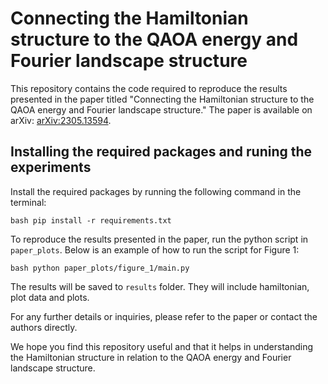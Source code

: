 # Connecting the Hamiltonian structure to the QAOA energy and Fourier landscape structure

This repository contains the code required to reproduce the results presented in the paper titled "Connecting the Hamiltonian structure to the QAOA energy and Fourier landscape structure." The paper is available on arXiv: [arXiv:2305.13594](https://arxiv.org/abs/2305.13594).

## Installing the required packages and runing the experiments

Install the required packages by running the following command in the terminal:

`bash pip install -r requirements.txt`

To reproduce the results presented in the paper, run the python script in `paper_plots`. Below is an example of how to run the script for Figure 1:

`bash python paper_plots/figure_1/main.py`

The results will be saved to `results` folder. They will include hamiltonian, plot data and plots.

For any further details or inquiries, please refer to the paper or contact the authors directly.

We hope you find this repository useful and that it helps in understanding the Hamiltonian structure in relation to the QAOA energy and Fourier landscape structure.
